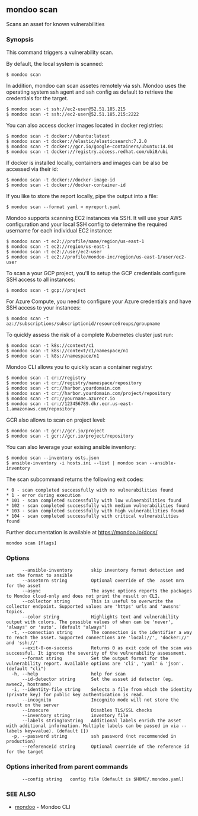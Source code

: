 ## mondoo scan

Scans an asset for known vulnerabilities

### Synopsis


This command triggers a vulnerability scan.

By default, the local system is scanned:

    $ mondoo scan

In addition, mondoo can scan assetes remotely via ssh. Mondoo uses the operating system 
ssh agent and ssh config as default to retrieve the credentials for the target.

    $ mondoo scan -t ssh://ec2-user@52.51.185.215
    $ mondoo scan -t ssh://ec2-user@52.51.185.215:2222

You can also access docker images located in docker registries:

    $ mondoo scan -t docker://ubuntu:latest
    $ mondoo scan -t docker://elastic/elasticsearch:7.2.0
    $ mondoo scan -t docker://gcr.io/google-containers/ubuntu:14.04
    $ mondoo scan -t docker://registry.access.redhat.com/ubi8/ubi

If docker is installed locally, containers and images can be also
be accessed via their id:

    $ mondoo scan -t docker://docker-image-id
    $ mondoo scan -t docker://docker-container-id

If you like to store the report locally, pipe the output into a file:

	$ mondoo scan --format yaml > myreport.yaml
	
Mondoo supports scanning EC2 instances via SSH. It will use your AWS configuration and your 
local SSH config to determine the required username for each individual EC2 instance:

	$ mondoo scan -t ec2://profile/name/region/us-east-1
	$ mondoo scan -t ec2://region/us-east-1
	$ mondoo scan -t ec2://user/ec2-user
	$ mondoo scan -t ec2://profile/mondoo-inc/region/us-east-1/user/ec2-user

To scan a your GCP project, you'll to setup the GCP credentials configure SSH access to all
instances:

	$ mondoo scan -t gcp://project

For Azure Compute, you need to configure your Azure credentials and have SSH access to your 
instances:

	$ mondoo scan -t az://subscriptions/subscriptionid/resourceGroups/groupname

To quickly assess the risk of a complete Kubernetes cluster just run:

	$ mondoo scan -t k8s://context/c1
	$ mondoo scan -t k8s://context/c1/namespace/n1
	$ mondoo scan -t k8s://namespace/n1

Mondoo CLI allows you to quickly scan a container registry:

	$ mondoo scan -t cr://registry
	$ mondoo scan -t cr://registry/namespace/repository
	$ mondoo scan -t cr://harbor.yourdomain.com
	$ mondoo scan -t cr://harbor.yourdomain.com/project/repository
	$ mondoo scan -t cr://yourname.azurecr.io
	$ mondoo scan -t cr://123456789.dkr.ecr.us-east-1.amazonaws.com/repository

GCR also allows to scan on project level:

	$ mondoo scan -t gcr://gcr.io/project
	$ mondoo scan -t gcr://gcr.io/project/repository

You can also leverage your exising ansible inventory:

	$ mondoo scan --inventory osts.json
	$ ansible-inventory -i hosts.ini --list | mondoo scan --ansible-inventory
		
The scan subcommand returns the following exit codes:

    * 0 - scan completed successfully with no vulnerabilities found
    * 1 - error during execution
    * 101 - scan completed successfully with low vulnerabilities found
    * 102 - scan completed successfully with medium vulnerabilities found
    * 103 - scan completed successfully with high vulnerabilities found
    * 104 - scan completed successfully with critical vulnerabilities found

Further documentation is available at https://mondoo.io/docs/
	

```
mondoo scan [flags]
```

### Options

```
      --ansible-inventory       skip inventory format detection and set the format to ansible
      --assetmrn string         Optional override of the  asset mrn for the asset
      --async                   The async options reports the packages to Mondoo cloud-only and does not print the result on CLI. 
      --collector string        This is useful to overwrite the collector endpoint. Supported values are 'https' urls and 'awssns' topics.
      --color string            Highlights text and vulnerability output with colors. The possible values of when can be 'never', 'always' or 'auto'. (default "always")
  -t, --connection string       The connection is the identifier a way to reach the asset. Supported connections are 'local://', 'docker://' and 'ssh://'
      --exit-0-on-success       Returns 0 as exit code of the scan was successful. It ignores the severity of the vulnerability assessment.
      --format string           Set the output format for the vulnerability report. Available options are 'cli', 'yaml' & 'json'. (default "cli")
  -h, --help                    help for scan
      --id-detector string      Set the assset id detector (eg. awsec2, hostname)
  -i, --identity-file string    Selects a file from which the identity (private key) for public key authentication is read.
      --incognito               Incognito mode will not store the result on the server
      --insecure                Disables TLS/SSL checks
      --inventory string        inventory file
      --labels stringToString   Additional labels enrich the asset with additional information. Multiple labels can be passed in via --labels key=value). (default [])
  -p, --password string         ssh password (not recommended in production)
      --referenceid string      Optional override of the reference id for the target
```

### Options inherited from parent commands

```
      --config string   config file (default is $HOME/.mondoo.yaml)
```

### SEE ALSO

* [mondoo](mondoo.md)	 - Mondoo CLI

